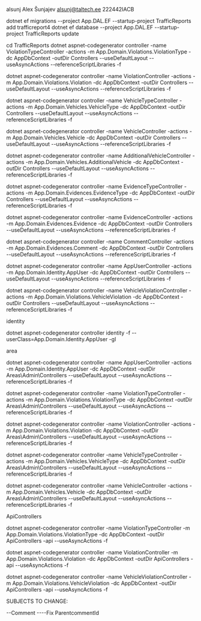 alsunj
Alex Šunjajev
alsunj@taltech.ee
222442IACB

dotnet ef migrations   --project App.DAL.EF --startup-project TrafficReports add trafficreport4
dotnet ef database  --project App.DAL.EF --startup-project TrafficReports update

cd TrafficReports 
dotnet aspnet-codegenerator controller -name ViolationTypeController     -actions -m  App.Domain.Violations.ViolationType       -dc AppDbContext -outDir Controllers --useDefaultLayout --useAsyncActions --referenceScriptLibraries -f

dotnet aspnet-codegenerator controller -name ViolationController        -actions -m  App.Domain.Violations.Violation        -dc AppDbContext -outDir Controllers --useDefaultLayout --useAsyncActions --referenceScriptLibraries -f

dotnet aspnet-codegenerator controller -name VehicleTypeController      -actions -m  App.Domain.Vehicles.VehicleType        -dc AppDbContext -outDir Controllers --useDefaultLayout --useAsyncActions --referenceScriptLibraries -f

dotnet aspnet-codegenerator controller -name VehicleController      -actions -m  App.Domain.Vehicles.Vehicle        -dc AppDbContext -outDir Controllers --useDefaultLayout --useAsyncActions --referenceScriptLibraries -f

dotnet aspnet-codegenerator controller -name AdditionalVehicleController      -actions -m  App.Domain.Vehicles.AdditionalVehicle        -dc AppDbContext -outDir Controllers --useDefaultLayout --useAsyncActions --referenceScriptLibraries -f

dotnet aspnet-codegenerator controller -name EvidenceTypeController      -actions -m  App.Domain.Evidences.EvidenceType        -dc AppDbContext -outDir Controllers --useDefaultLayout --useAsyncActions --referenceScriptLibraries -f

dotnet aspnet-codegenerator controller -name EvidenceController      -actions -m  App.Domain.Evidences.Evidence       -dc AppDbContext -outDir Controllers --useDefaultLayout --useAsyncActions --referenceScriptLibraries -f

dotnet aspnet-codegenerator controller -name CommentController      -actions -m  App.Domain.Evidences.Comment        -dc AppDbContext -outDir Controllers --useDefaultLayout --useAsyncActions --referenceScriptLibraries -f

dotnet aspnet-codegenerator controller -name AppUserController        -actions -m  App.Domain.Identity.AppUser      -dc AppDbContext -outDir Controllers --useDefaultLayout --useAsyncActions --referenceScriptLibraries -f

dotnet aspnet-codegenerator controller -name VehicleViolationController        -actions -m  App.Domain.Violations.VehicleViolation        -dc AppDbContext -outDir Controllers --useDefaultLayout --useAsyncActions --referenceScriptLibraries -f

identity

dotnet aspnet-codegenerator controller identity -f --userClass=App.Domain.Identity.AppUser -gl

area

dotnet aspnet-codegenerator controller -name AppUserController        -actions -m  App.Domain.Identity.AppUser      -dc AppDbContext -outDir Areas\Admin\Controllers --useDefaultLayout --useAsyncActions --referenceScriptLibraries -f

dotnet aspnet-codegenerator controller -name ViolationTypeController     -actions -m  App.Domain.Violations.ViolationType -dc AppDbContext -outDir Areas\Admin\Controllers  --useDefaultLayout --useAsyncActions --referenceScriptLibraries -f

dotnet aspnet-codegenerator controller -name ViolationController     -actions -m  App.Domain.Violations.Violation -dc AppDbContext -outDir Areas\Admin\Controllers  --useDefaultLayout --useAsyncActions --referenceScriptLibraries -f

dotnet aspnet-codegenerator controller -name VehicleTypeController     -actions -m  App.Domain.Vehicles.VehicleType -dc AppDbContext -outDir Areas\Admin\Controllers  --useDefaultLayout --useAsyncActions --referenceScriptLibraries -f

dotnet aspnet-codegenerator controller -name VehicleController     -actions -m  App.Domain.Vehicles.Vehicle -dc AppDbContext -outDir Areas\Admin\Controllers  --useDefaultLayout --useAsyncActions --referenceScriptLibraries -f


ApiControllers

dotnet aspnet-codegenerator controller -name ViolationTypeController   -m  App.Domain.Violations.ViolationType       -dc AppDbContext -outDir ApiControllers -api --useAsyncActions -f

dotnet aspnet-codegenerator controller -name ViolationController   -m  App.Domain.Violations.Violation     -dc AppDbContext -outDir ApiControllers -api --useAsyncActions -f

dotnet aspnet-codegenerator controller -name VehicleViolationController   -m  App.Domain.Violations.VehicleViolation       -dc AppDbContext -outDir ApiControllers -api --useAsyncActions -f






SUBJECTS TO CHANGE:

--Comment
----Fix ParentcommentId









